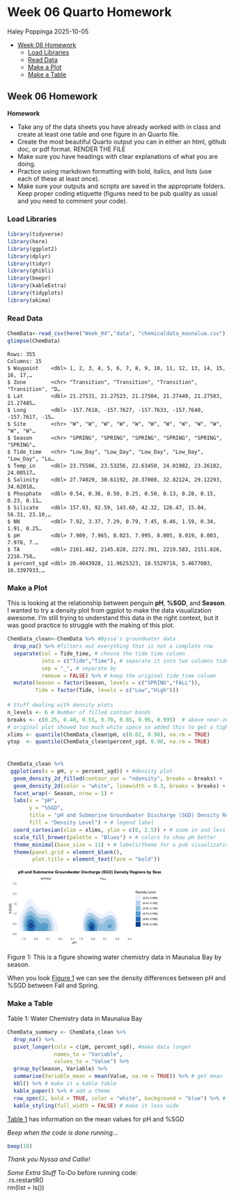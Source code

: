 # Week 06 Quarto Homework
Haley Poppinga
2025-10-05

- [Week 06 Homework](#week-06-homework)
  - [Load Libraries](#load-libraries)
  - [Read Data](#read-data)
  - [Make a Plot](#make-a-plot)
  - [Make a Table](#make-a-table)

## Week 06 Homework

**Homework**

- Take any of the data sheets you have already worked with in class and
  create at least one table and one figure in an Quarto file.  
- Create the most beautiful Quarto output you can in either an html,
  github doc, or pdf format. RENDER THE FILE
- Make sure you have headings with clear explanations of what you are
  doing.
- Practice using markdown formatting with bold, italics, and lists (use
  each of these at least once).
- Make sure your outputs and scripts are saved in the appropriate
  folders. Keep proper coding etiquette (figures need to be pub quality
  as usual and you need to comment your code).

### Load Libraries

``` r
library(tidyverse)
library(here)
library(ggplot2)
library(dplyr)
library(tidyr)
library(ghibli) 
library(beepr)
library(kableExtra)
library(tidyplots)
library(akima)
```

### Read Data

``` r
ChemData<-read_csv(here("Week_04","data", "chemicaldata_maunalua.csv"))
glimpse(ChemData)
```

    Rows: 355
    Columns: 15
    $ Waypoint    <dbl> 1, 2, 3, 4, 5, 6, 7, 8, 9, 10, 11, 12, 13, 14, 15, 16, 17,…
    $ Zone        <chr> "Transition", "Transition", "Transition", "Transition", "D…
    $ Lat         <dbl> 21.27531, 21.27523, 21.27504, 21.27449, 21.27503, 21.27485…
    $ Long        <dbl> -157.7618, -157.7627, -157.7633, -157.7640, -157.7617, -15…
    $ Site        <chr> "W", "W", "W", "W", "W", "W", "W", "W", "W", "W", "W", "W"…
    $ Season      <chr> "SPRING", "SPRING", "SPRING", "SPRING", "SPRING", "SPRING"…
    $ Tide_time   <chr> "Low_Day", "Low_Day", "Low_Day", "Low_Day", "Low_Day", "Lo…
    $ Temp_in     <dbl> 23.75506, 23.53256, 22.63450, 24.01982, 23.26102, 24.00517…
    $ Salinity    <dbl> 27.74029, 30.61192, 28.37008, 32.82124, 29.12293, 34.02018…
    $ Phosphate   <dbl> 0.54, 0.36, 0.50, 0.25, 0.50, 0.13, 0.28, 0.15, 0.23, 0.11…
    $ Silicate    <dbl> 157.93, 92.59, 143.60, 42.32, 126.47, 15.04, 56.31, 23.10,…
    $ NN          <dbl> 7.92, 3.37, 7.29, 0.79, 7.45, 0.46, 1.59, 0.34, 1.91, 0.25…
    $ pH          <dbl> 7.909, 7.965, 8.023, 7.995, 8.005, 8.019, 8.003, 7.978, 7.…
    $ TA          <dbl> 2161.482, 2145.828, 2272.391, 2219.583, 2151.826, 2216.758…
    $ percent_sgd <dbl> 20.4043928, 11.9625323, 18.5529716, 5.4677003, 16.3397933,…

### Make a Plot

This is looking at the relationship between penguin **pH**, **%SGD**,
and **Season**.  
I wanted to try a density plot from ggplot to make the data
visualization awesome. I’m still trying to understand this data in the
right context, but it was good practice to struggle with the making of
this plot.

``` r
ChemData_clean<-ChemData %>% #Nyssa's groundwater data
  drop_na() %>% #filters out everything that is not a complete row
  separate(col = Tide_time, # choose the tide time column
           into = c("Tide","Time"), # separate it into two columns tide and time
           sep = "_", # separate by 
           remove = FALSE) %>% # keep the original tide_time column
  mutate(Season = factor(Season, levels = c("SPRING","FALL")),
         Tide = factor(Tide, levels = c("Low","High"))) 

# Stuff dealing with density plots
n_levels <- 6 # Number of filled contour bands
breaks <- c(0.25, 0.40, 0.55, 0.70, 0.85, 0.95, 0.995)  # above near-zero density
# original plot showed too much white space so added this to get a tighter view, set limits on axes
xlims <- quantile(ChemData_clean$pH, c(0.02, 0.98), na.rm = TRUE)
ytop  <- quantile(ChemData_clean$percent_sgd, 0.90, na.rm = TRUE)  


ChemData_clean %>%
 ggplot(aes(x = pH, y = percent_sgd)) + #density plot
  geom_density_2d_filled(contour_var = "ndensity", breaks = breaks) + 
  geom_density_2d(color = "white", linewidth = 0.3, breaks = breaks) +   # thin white contour lines on top (had to look up breaks stuff)
  facet_wrap(~ Season, nrow = 1) +
  labs(x = "pH",
       y = "%SGD",
       title = "pH and Submarine Groundwater Discharge (SGD) Density Regions by Season",
       fill = "Density Level") + # legend label
  coord_cartesian(xlim = xlims, ylim = c(0, 2.5)) + # zoom in and less white space
  scale_fill_brewer(palette = "Blues") + # colors to show pH better
  theme_minimal(base_size = 11) + # labels/theme for a pub visualization
  theme(panel.grid = element_blank(),
        plot.title = element_text(face = "bold"))
```

<div id="fig-chemdata">

<img src="../Output/fig-chemdata-1.png" style="width:70.0%"
data-fig-align="center" />

Figure 1: This is a figure showing water chemistry data in Maunalua Bay
by season.

</div>

When you look <a href="#fig-chemdata" class="quarto-xref">Figure 1</a>
we can see the density differences between pH and %SGD between Fall and
Spring.

### Make a Table

<div id="tbl-chemdata">

Table 1: Water Chemistry data in Maunalua Bay

``` r
ChemData_summary <- ChemData_clean %>%
  drop_na() %>%
  pivot_longer(cols = c(pH, percent_sgd), #make data longer
               names_to = "Variable",
               values_to = "Value") %>%
  group_by(Season, Variable) %>%
  summarise(Variable_mean = mean(Value, na.rm = TRUE)) %>% # get mean 
  kbl() %>% # make it a kable table
  kable_paper() %>% # add a theme
  row_spec(2, bold = TRUE, color = "white", background = "blue") %>% # highlight row 2
  kable_styling(full_width = FALSE) # make it less wide
```

</div>

<a href="#tbl-chemdata" class="quarto-xref">Table 1</a> has information
on the mean values for pH and %SGD

*Beep when the code is done running…*

``` r
beep(10)
```

*Thank you Nyssa and Callie!*

*Some Extra Stuff* To-Do before running code:  
.rs.restartR()  
rm(list = ls())
